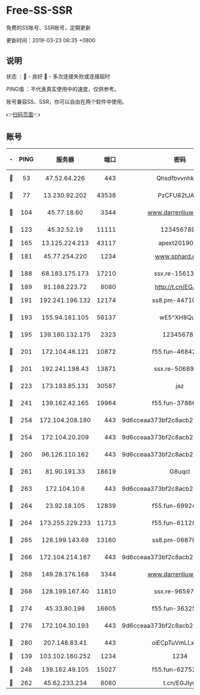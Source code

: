 # Free-SS-SSR

免费的SS账号、SSR账号，定期更新

更新时间：2019-03-23 06:35 +0800

## 说明

状态     ：🙂 - 良好 🙁 - 多次连接失败或连接超时

PING值   ：不代表真实使用中的速度，仅供参考。

账号兼容SS、SSR，你可以自由在两个软件中使用。

👉[扫码页面](https://liesauer.github.io/Free-SS-SSR/)👈

## 账号

|-|PING|服务器|端口|密码|加密方式|区域|
|:----:|:----:|:-----:|-----:|:----:|:----:|:----:|
|🙂|53|47.52.64.226|443|Qhsdfbvvnhkm1|aes-256-cfb|HK|
|🙂|77|13.230.92.202|43538|PzCFU82tJAdZ|aes-256-cfb|JP|
|🙂|104|45.77.18.60|3344|www.darrenliuwei.com|aes-256-cfb|JP|
|🙂|123|45.32.52.19|11111|1234567890|aes-256-cfb|JP|
|🙂|165|13.125.224.213|43117|apext2019005|chacha20|KR|
|🙂|181|45.77.254.220|1234|www.sphard.com|aes-256-cfb|SG|
|🙂|188|68.183.175.173|17210|ssx.re-15613310|aes-256-cfb|US|
|🙂|189|91.188.223.72|8080|http://t.cn/EGJIyrl|rc4-md5|RU|
|🙂|191|192.241.196.132|12174|ss8.pm-44710884|aes-256-cfb|US|
|🙂|193|155.94.181.105|56137|wE5^XH8Quw|aes-256-cfb|US|
|🙂|195|139.180.132.175|2323|123456789|aes-256-cfb|SG|
|🙂|201|172.104.46.121|10872|f55.fun-46842555|aes-256-cfb|SG|
|🙂|201|192.241.198.43|13871|ssx.re-50689980|aes-256-cfb|US|
|🙂|223|173.193.85.131|30587|jaz|aes-256-cfb|US|
|🙂|241|139.162.42.165|19964|f55.fun-37866369|aes-256-cfb|SG|
|🙂|254|172.104.208.180|443|9d6cceaa373bf2c8acb22e60b6a58be6|aes-256-cfb|US|
|🙂|254|172.104.20.209|443|9d6cceaa373bf2c8acb22e60b6a58be6|aes-256-cfb|US|
|🙂|260|96.126.110.162|443|9d6cceaa373bf2c8acb22e60b6a58be6|aes-256-cfb|US|
|🙂|261|81.90.191.33|18619|G8uqcl|aes-256-cfb|US|
|🙂|263|172.104.10.6|443|9d6cceaa373bf2c8acb22e60b6a58be6|aes-256-cfb|US|
|🙂|264|23.92.18.105|12839|f55.fun-69924830|aes-256-cfb|US|
|🙂|264|173.255.229.233|11713|f55.fun-61128834|aes-256-cfb|US|
|🙂|265|128.199.143.68|13160|ss8.pm-06878602|aes-256-cfb|SG|
|🙂|266|172.104.214.187|443|9d6cceaa373bf2c8acb22e60b6a58be6|aes-256-cfb|US|
|🙂|268|149.28.176.168|3344|www.darrenliuwei.com|aes-256-cfb|AU|
|🙂|268|128.199.167.40|11810|ssx.re-96597838|aes-256-cfb|SG|
|🙂|274|45.33.80.198|16605|f55.fun-36325930|aes-256-cfb|US|
|🙂|276|172.104.30.193|443|9d6cceaa373bf2c8acb22e60b6a58be6|aes-256-cfb|US|
|🙂|280|207.148.83.41|443|oiECpTuVmLLxk4Ts|aes-256-cfb|AU|
|🙂|139|103.102.160.252|1234|1234|rc4-md5|JP|
|🙂|248|139.162.49.105|15027|f55.fun-62752281|aes-256-cfb|SG|
|🙂|262|45.62.233.234|8080|t.cn/EGJIyrl|rc4-md5|CA|
